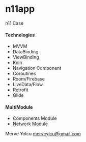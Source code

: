 # n11app
n11 Case

#### Technologies
- MVVM
- DataBinding
- ViewBinding
- Koin
- Navigation Component
- Coroutines
- Room/Firebase
- LiveData/Flow
- Retrofit
- Glide

#### MultiModule
- Components Module
- Network Module


Merve Yolcu
merveylcu@gmail.com
